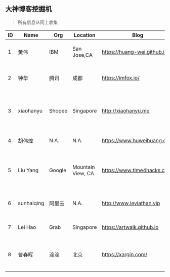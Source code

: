 ## 大神博客挖掘机
> 所有信息从网上收集

ID|Name|Org|Location|Blog|Linkedin|Github|Edu|Tag|Comments
|---|---|---|---|---|---|---|---|---|---|
|1|黄伟|IBM|San Jose,CA|https://huang-wei.github.io|[linkedin](https://www.linkedin.com/in/hweicdl)|[github](https://github.com/Huang-Wei)|哈工大本硕|`高级软工` `80后`|北京湾区呆过2015年去美|
|2|钟华|腾讯|成都|https://imfox.io/|N.A.|[github](https://github.com/zhongfox)|N.A.|`腾讯云` `容器团队高级工程师`|kubecon有过技术分享|
|3|xiaohanyu|Shopee|Singapore|http://xiaohanyu.me|N.A.|[github](https://github.com/xiaohanyu)|N.A.|`高级软工` `Devops` `Django` `前端`|在百度呆过 喜欢写文章 面过Google FB都失败了|
|4|胡伟煌|N.A.|N.A.|https://www.huweihuang.com|N.A.|[github](https://github.com/huweihuang)|N.A.|`k8s源码分析` `90后`||
|5|Liu Yang|Google|Mountain View, CA|https://www.time4hacks.com|[linkedin](https://www.linkedin.com/in/yang-liu-416b8669)|[github](https://github.com/byliuyang)|Worcester Polytechnic Institute|`Golang大神` `极客` `全栈` `北京国庆日中学`|参加过黑客大赛 独立完成产品|
|6|sunhaiqing|阿里云|N.A.|http://www.leviathan.vip|N.A.|[github](https://github.com/Leviathan1995)|N.A.|`Go` `C++` `自写编译器` `极客` `90后`| 一看就是个小天才,源码分析|
|7|Lei Hao|Grab|Singapore|https://artwalk.github.io|N.A.|[github](https://github.com/Artwalk)|N.A.|`IOS` `Go` `读书超千本` |爱读书，爱学习 [豆瓣](https://book.douban.com/people/artwalk/)|
|8|曹春晖|滴滴|北京|https://xargin.com/|[linkedin](https://cn.linkedin.com/in/%E6%98%A5%E6%99%96-%E6%9B%B9-939387118)|[github](https://github.com/cch123)|北航硕|`Go` `80后` `源码分析达人` `英语好`|调研、分析能力强 架构师 爱钻研|